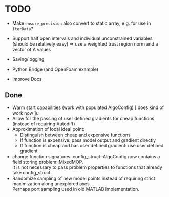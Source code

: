TODO
====

* Make `ensure_precision` also convert to static array, e.g. for use in `IterData`?

* Support half open intervals and individual unconstrained variables (should be relatively easy)
⇒ use a weighted trust region norm and a vector of Δ values
* Saving/logging
* Python Bridge (and OpenFoam example)

* Improve Docs

## Done
* Warm start capabilities (work with populated AlgoConfig) [ does kind of work now ]u
* Allow for the passing of user defined gradients for cheap functions (instead of requiring Autodiff)
* Approximation of local ideal point:  
  - Distinguish between cheap and expensive functions
  - If function is expensive: pass model output and gradient directly
  - If function is cheap and has user defined gradient: use user defined gradient
* change function signatures: config_struct::AlgoConfig now contains a field storing problem::MixedMOP.  
  It is not necessary to pass problem properties to functions that already take config_struct.
* Randomize sampling of new model points instead of requiring strict maximization along unexplored axes.  
  Perhaps port sampling used in old MATLAB implementation.